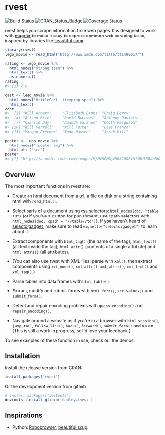 <!-- README.md is generated from README.Rmd. Please edit that file -->
rvest
=====

[![Build Status](https://travis-ci.org/hadley/rvest.svg?branch=master)](https://travis-ci.org/hadley/rvest) [![CRAN\_Status\_Badge](http://www.r-pkg.org/badges/version/rvest)](http://cran.r-project.org/package=rvest) [![Coverage Status](https://img.shields.io/codecov/c/github/hadley/rvest/master.svg)](https://codecov.io/github/hadley/rvest?branch=master)

rvest helps you scrape information from web pages. It is designed to work with [magrittr](https://github.com/smbache/magrittr) to make it easy to express common web scraping tasks, inspired by libraries like [beautiful soup](https://www.crummy.com/software/BeautifulSoup/).

``` r
library(rvest)
lego_movie <- read_html("http://www.imdb.com/title/tt1490017/")

rating <- lego_movie %>% 
  html_nodes("strong span") %>%
  html_text() %>%
  as.numeric()
rating
#> [1] 7.8

cast <- lego_movie %>%
  html_nodes("#titleCast .itemprop span") %>%
  html_text()
cast
#>  [1] "Will Arnett"     "Elizabeth Banks" "Craig Berry"    
#>  [4] "Alison Brie"     "David Burrows"   "Anthony Daniels"
#>  [7] "Charlie Day"     "Amanda Farinos"  "Keith Ferguson" 
#> [10] "Will Ferrell"    "Will Forte"      "Dave Franco"    
#> [13] "Morgan Freeman"  "Todd Hansen"     "Jonah Hill"

poster <- lego_movie %>%
  html_nodes(".poster img") %>%
  html_attr("src")
poster
#> [1] "http://ia.media-imdb.com/images/M/MV5BMTg4MDk1ODExN15BMl5BanBnXkFtZTgwNzIyNjg3MDE@._V1_UX182_CR0,0,182,268_AL_.jpg"
```

Overview
--------

The most important functions in rvest are:

-   Create an html document from a url, a file on disk or a string containing html with `read_html()`.

-   Select parts of a document using css selectors: `html_nodes(doc, "table td")` (or if you've a glutton for punishment, use xpath selectors with `html_nodes(doc, xpath = "//table//td")`). If you haven't heard of [selectorgadget](http://selectorgadget.com/), make sure to read `vignette("selectorgadget")` to learn about it.

-   Extract components with `html_tag()` (the name of the tag), `html_text()` (all text inside the tag), `html_attr()` (contents of a single attribute) and `html_attrs()` (all attributes).

-   (You can also use rvest with XML files: parse with `xml()`, then extract components using `xml_node()`, `xml_attr()`, `xml_attrs()`, `xml_text()` and `xml_tag()`.)

-   Parse tables into data frames with `html_table()`.

-   Extract, modify and submit forms with `html_form()`, `set_values()` and `submit_form()`.

-   Detect and repair encoding problems with `guess_encoding()` and `repair_encoding()`.

-   Navigate around a website as if you're in a browser with `html_session()`, `jump_to()`, `follow_link()`, `back()`, `forward()`, `submit_form()` and so on. (This is still a work in progress, so I'd love your feedback.)

To see examples of these function in use, check out the demos.

Installation
------------

Install the release version from CRAN:

``` r
install.packages("rvest")
```

Or the development version from github

``` r
# install.packages("devtools")
devtools::install_github("hadley/rvest")
```

Inspirations
------------

-   Python: [Robobrowser](http://robobrowser.readthedocs.org/en/latest/readme.html), [beautiful soup](https://www.crummy.com/software/BeautifulSoup/).
